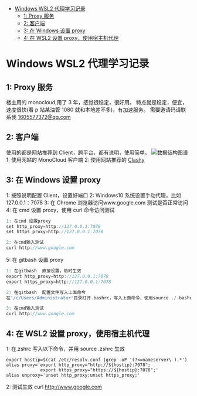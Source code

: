 
- [Windows WSL2 代理学习记录](#windows-wsl2-代理学习记录)
  - [1: Proxy 服务](#1-proxy-服务)
  - [2: 客户端](#2-客户端)
  - [3: 在 Windows 设置 proxy](#3-在-windows-设置-proxy)
  - [4: 在 WSL2 设置 proxy，使用宿主机代理](#4-在-wsl2-设置-proxy使用宿主机代理)

# Windows WSL2 代理学习记录

## 1: Proxy 服务

楼主用的 monocloud,用了 3 年，感觉很稳定，很好用。
特点就是稳定，便宜，速度很快(看 p 站某油管 1080 就和本地差不多)，有加速服务。
需要邀请码请联系我 1605577372@qq.com

## 2: 客户端

使用的都是网站推荐到 Client，跨平台，都有说明，使用简单。
![数据结构图谱](/images/微信截图_20210413193319.png)
1: 使用网站的 MonoCloud 客户端
2: 使用网站推荐的 [Clashy](https://mymonocloud.com/knowledgebase/16)

## 3: 在 Windows 设置 proxy

1: 按照说明配置 Client，设置好端口
2: Windows10 系统设置手动代理，比如 127.0.0.1：7078
3: 在 Chrome 浏览器访问www.google.com 测试是否正常访问
4: 在 cmd 设置 proxy，使用 curl 命令访问测试

```go
1: 在cmd 设置proxy
set http_proxy=http://127.0.0.1:7078
set https_proxy=http://127.0.0.1:7078

2: 在cmd输入测试
curl http://www.google.com
```

5: 在 gitbash 设置 proxy

```go
1: 在gitbash  直接设置，临时生效
export http_proxy=http://127.0.0.1:7078
export https_proxy=http://127.0.0.1:7078

2: 在gitbash  配置文件写入上面命令
在'/c/Users/Administrator'目录打开.bashrc，写入上面命令，使用source ./.bashrc生效配置

3: 在cmd输入测试
curl http://www.google.com
```

## 4: 在 WSL2 设置 proxy，使用宿主机代理

1: 在.zshrc 写入以下命令，并用 source .zshrc 生效

```shell
export hostip=$(cat /etc/resolv.conf |grep -oP '(?<=nameserver\ ).*')
alias proxy='export http_proxy="http://${hostip}:7078";
             export https_proxy="https://${hostip}:7078";'
alias unproxy='unset http_proxy;unset https_proxy;'
```

2: 测试生效
curl http://www.google.com
